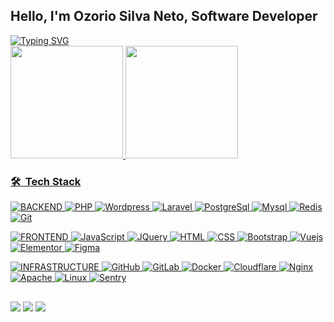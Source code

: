 ## Hello, I'm Ozorio Silva Neto, Software Developer

<div class="left">
  <a href="https://git.io/typing-svg"><img src="https://readme-typing-svg.herokuapp.com?font=Fira+Code&pause=1000&color=F73193&random=false&width=435&lines=Fullstack+Developer+PHP;Laravel+%7C+Vuejs+%7C+AWS+" alt="Typing SVG" /></a>
</div>

<div align="left">
  <a href="https://github.com/ozoriotsn">
  <img height="180em" src="https://github-readme-stats.vercel.app/api?username=ozoriotsn&show_icons=true&theme=dracula&include_all_commits=true&count_private=true"/>
  <img height="180em" src="https://github-readme-stats.vercel.app/api/top-langs/?username=ozoriotsn&layout=compact&langs_count=7&theme=dracula"/>
</div>

    
<div align="left"> 

### 🛠 &nbsp;Tech Stack
![BACKEND](https://img.shields.io/badge/-BACKEND-05122A?style=flat&color=0077b5)
![PHP](https://img.shields.io/badge/-PHP-05122A?style=flat&logo=php)
![Wordpress](https://img.shields.io/badge/-Wordpress-05122A.svg?style=flat&logo=wordpress&logoColor=white)
![Laravel](https://img.shields.io/badge/-Laravel-05122A.svg?style=flat&logo=laravel&logoColor=FF2D20)
![PostgreSql](https://img.shields.io/badge/-PostgreSQL-05122A?style=flat&logoColor=&labelColor=&logo=postgresql)
![Mysql](https://img.shields.io/badge/-Mysql-05122A?style=flat&logoColor=&labelColor=&logo=mysql)
![Redis](https://img.shields.io/badge/-Redis-05122A?style=flat&logo=redis)
![Git](https://img.shields.io/badge/-Git-05122A?style=flat&logo=git)


![FRONTEND](https://img.shields.io/badge/-FRONTEND-05122A?style=flat&color=0077b5)
![JavaScript](https://img.shields.io/badge/-JavaScript-05122A?style=flat&logo=javascript)
![JQuery](https://img.shields.io/badge/-Jquery-05122A?style=flat&logo=jquery)
![HTML](https://img.shields.io/badge/-HTML-05122A?style=flat&logo=HTML5)
![CSS](https://img.shields.io/badge/-CSS-05122A?style=flat&logo=CSS3&logoColor=1572B6)
![Bootstrap](https://img.shields.io/badge/-Bootstrap-05122A?style=flat&logo=Bootstrap&logoColor=CF649A)
![Vuejs](https://img.shields.io/badge/-Vuejs-05122A?style=flat&logoColor=&labelColor=&logo=vue.js)
![Elementor](https://img.shields.io/badge/-Elementor-05122A?style=flat&logoColor=&labelColor=&logo=elementor)
![Figma](https://img.shields.io/badge/-Figma-05122A?style=flat&logoColor=&labelColor=&logo=Figma)


![INFRASTRUCTURE](https://img.shields.io/badge/-INFRA-05122A?style=flat&color=0077b5)
![GitHub](https://img.shields.io/badge/-GitHub-05122A?style=flat&logo=github)
![GitLab](https://img.shields.io/badge/-GitLab-05122A?style=flat&logo=gitLab)
![Docker](https://img.shields.io/badge/-Docker-05122A.svg?style=flat&logo=docker&logoColor=007ACC)
![Cloudflare](https://img.shields.io/badge/-Cloudflare-05122A?style=flat&logo=cloudflare)
![Nginx](https://img.shields.io/badge/-Nginx-05122A?style=flat&logo=nginx)
![Apache](https://img.shields.io/badge/-Apache-05122A?style=flat&logo=apache)
![Linux](https://img.shields.io/badge/-Linux-05122A?style=flat&logo=linux)
![Sentry](https://img.shields.io/badge/-Sentry-05122A?style=flat&logo=sentry)
</div>

##
<div align="left"> 
  <a href="https://www.instagram.com/ozoriosilvaneto/" target="_blank"><img src="https://img.shields.io/badge/-Instagram-%23E4405F?style=for-the-badge&logo=instagram&logoColor=white" target="_blank"></a>
  <a href="https://www.linkedin.com/in/ozorio-silva-neto-601a1285/" target="_blank"><img src="https://img.shields.io/badge/-LinkedIn-%230077B5?style=for-the-badge&logo=linkedin&logoColor=white" target="_blank"></a>  
  <a href="https://linkme.bio/ozoriotsn" target="_blank"><img src="https://img.shields.io/badge/Linkeme.bio-grey?style=for-the-badge&logo=about.me"></a>  
 
</div>

